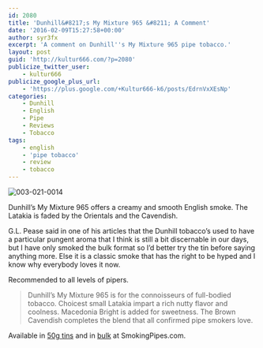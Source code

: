 ```yaml
---
id: 2080
title: 'Dunhill&#8217;s My Mixture 965 &#8211; A Comment'
date: '2016-02-09T15:27:58+00:00'
author: syr3fx
excerpt: 'A comment on Dunhill''s My Mixture 965 pipe tobacco.'
layout: post
guid: 'http://kultur666.com/?p=2080'
publicize_twitter_user:
    - kultur666
publicize_google_plus_url:
    - 'https://plus.google.com/+Kultur666-k6/posts/EdrnVxXEsNp'
categories:
    - Dunhill
    - English
    - Pipe
    - Reviews
    - Tobacco
tags:
    - english
    - 'pipe tobacco'
    - review
    - tobacco
---
```


![003-021-0014](http://localhost:8080/wp-content/uploads/2016/02/003-021-0014.jpg)

Dunhill’s My Mixture 965 offers a creamy and smooth English smoke. The Latakia is faded by the Orientals and the Cavendish.

G.L. Pease said in one of his articles that the Dunhill tobacco’s used to have a particular pungent aroma that I think is still a bit discernable in our days, but I have only smoked the bulk format so I’d better try the tin before saying anything more. Else it is a classic smoke that has the right to be hyped and I know why everybody loves it now.

Recommended to all levels of pipers.

> Dunhill’s My Mixture 965 is for the connoisseurs of full-bodied tobacco. Choicest small Latakia impart a rich nutty flavor and coolness. Macedonia Bright is added for sweetness. The Brown Cavendish completes the blend that all confirmed pipe smokers love.

Available in [50g tins](https://www.smokingpipes.com/tobacco/by-maker/dunhill/moreinfo.cfm?product_id=278) and in [bulk](https://www.smokingpipes.com/tobacco/by-maker/dunhill/bulk/moreinfo.cfm?product_id=19050) at SmokingPipes.com.